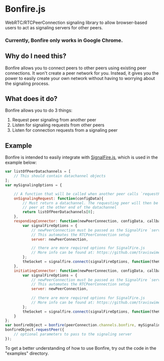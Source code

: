# Bonfire.js

WebRTC/RTCPeerConnection signaling library to allow browser-based users to act as signaling servers for other peers.

### Currently, Bonfire only works in Google Chrome.

## Why do I need this? ##

Bonfire allows you to connect peers to other peers using existing peer connections. It won't create a peer network for you. Instead, it gives you the power to easily create your own network without having to worrying about the signaling process.

## What does it do? ##

Bonfire allows you to do 3 things:
1.	Request peer signaling from another peer
2.	Listen for signaling requests from other peers
3.	Listen for connection requests from a signaling peer

## Example ##

Bonfire is intended to easily integrate with [SignalFire.js](https://github.com/traviswimer/SignalFire.js), which is used in the example below:

```js
var listOfPeerDatachannels = [
	// This should contain datachannel objects
];
var mySignalingOptions = {

	// A function that will be called when another peer calls `requestPeer`
	onSignalingRequest: function(configData){
		// Must return a datachannel. The requesting peer will then be connected to the
		// peer at the other end of the datachannel
		return listOfPeerDatachannels[0];
	},
	respondingConnector: function(newPeerConnection, configData, callback){
		var signalFireOptions = {
			// newPeerConnection must be passed as the SignalFire `server` option.
			// This automates the RTCPeerConnection setup
			server: newPeerConnection,

			// there are more required options for SignalFire.js
			// More info can be found at: https://github.com/traviswimer/SignalFire.js
		};
		theSocket = signalfire.connect(signalFireOptions, function(theConnection){});
	},
	initiatingConnector: function(newPeerConnection, configData, callback){
		var signalFireOptions = {
			// newPeerConnection must be passed as the SignalFire `server` option.
			// This automates the RTCPeerConnection setup
			server: newPeerConnection,
			
			// there are more required options for SignalFire.js
			// More info can be found at: https://github.com/traviswimer/SignalFire.js
		};
		theSocket = signalfire.connect(signalFireOptions, function(theConnection){});
	}
};
var bonfireObject = bonfire(peerConnection.channels.bonfire, mySignalingOptions);
bonfireObject.requestPeer({
	// optional parameters to pass to the signaling server
});
```
To get a better understanding of how to use Bonfire, try out the code in the "examples" directory.